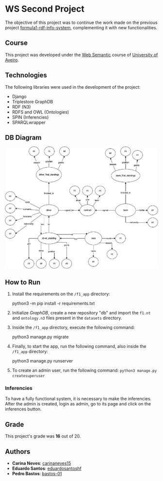 # WS Second Project

The objective of this project was to continue the work made on the previous project [formula1-rdf-info-system](https://github.com/eduardosantoshf/formula1-rdf-info-system), complementing it with new functionalities.

## Course
This project was developed under the [Web Semantic](https://www.ua.pt/en/uc/6496) course of [University of Aveiro](https://www.ua.pt/).

## Technologies

The following libraries were used in the development of the project:
* Django
* Triplestore GraphDB
* RDF (N3)
* RDFS and OWL (Ontologies)
* SPIN (Inferencies)
* SPARQLwrapper

## DB Diagram

<p align="center">
    <img style="height: 400px" src="./datasets/db_diagram.png">
</p>

## How to Run

1. Install the requirements on the `/f1_app` directory:
     
     python3 -m pip install -r requirements.txt

2. Initialize *GraphDB*, create a new repository "db" and import the `f1.nt` and `ontology.n3` files present in the `datasets` directory.

3. Inside the `/f1_app` directory, execute the following command:

    python3 manage.py migrate

4. Finally, to start the app, run the following command, also inside the `/f1_app` directory:

    python3 manage.py runserver

5. To create an admin user, run the following command: `python3 manage.py createsuperuser`

### Inferencies

To have a fully functional system, it is necessary to make the inferencies. After the admin is created, login as admin, go to its page and click on the inferences button.

## Grade 
This project's grade was **16** out of 20.

## Authors
* **Carina Neves**: [carinaneves15](https://github.com/carinaneves15)
* **Eduardo Santos**: [eduardosantoshf](https://github.com/eduardosantoshf)
* **Pedro Bastos**: [bastos-01](https://github.com/bastos-01)
